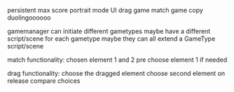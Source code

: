 persistent max score
portrait mode UI
drag game
match game
copy duolingoooooo

gamemanager can initiate different gametypes
maybe have a different script/scene for each gametype
maybe they can all extend a GameType script/scene


match functionality:
	chosen element 1 and 2
	pre choose element 1 if needed
	

drag functionality:
	choose the dragged element
	choose second element on release
	compare choices

